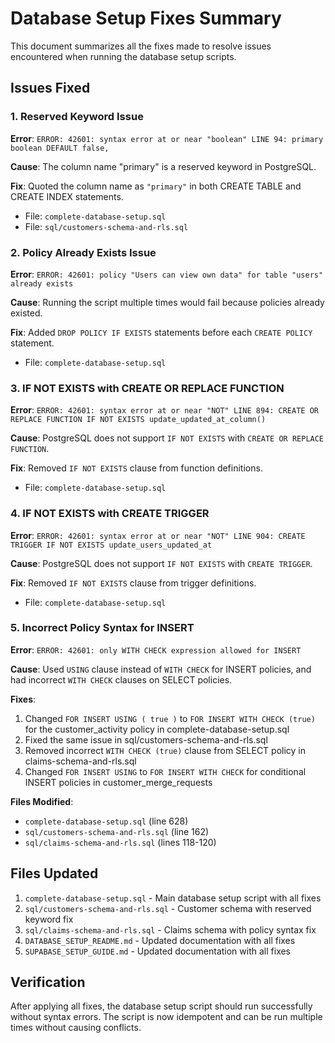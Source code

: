 # Database Setup Fixes Summary

This document summarizes all the fixes made to resolve issues encountered when running the database setup scripts.

## Issues Fixed

### 1. Reserved Keyword Issue
**Error**: `ERROR: 42601: syntax error at or near "boolean" LINE 94: primary boolean DEFAULT false,`

**Cause**: The column name "primary" is a reserved keyword in PostgreSQL.

**Fix**: Quoted the column name as `"primary"` in both CREATE TABLE and CREATE INDEX statements.
- File: `complete-database-setup.sql`
- File: `sql/customers-schema-and-rls.sql`

### 2. Policy Already Exists Issue
**Error**: `ERROR: 42601: policy "Users can view own data" for table "users" already exists`

**Cause**: Running the script multiple times would fail because policies already existed.

**Fix**: Added `DROP POLICY IF EXISTS` statements before each `CREATE POLICY` statement.
- File: `complete-database-setup.sql`

### 3. IF NOT EXISTS with CREATE OR REPLACE FUNCTION
**Error**: `ERROR: 42601: syntax error at or near "NOT" LINE 894: CREATE OR REPLACE FUNCTION IF NOT EXISTS update_updated_at_column()`

**Cause**: PostgreSQL does not support `IF NOT EXISTS` with `CREATE OR REPLACE FUNCTION`.

**Fix**: Removed `IF NOT EXISTS` clause from function definitions.
- File: `complete-database-setup.sql`

### 4. IF NOT EXISTS with CREATE TRIGGER
**Error**: `ERROR: 42601: syntax error at or near "NOT" LINE 904: CREATE TRIGGER IF NOT EXISTS update_users_updated_at`

**Cause**: PostgreSQL does not support `IF NOT EXISTS` with `CREATE TRIGGER`.

**Fix**: Removed `IF NOT EXISTS` clause from trigger definitions.
- File: `complete-database-setup.sql`

### 5. Incorrect Policy Syntax for INSERT
**Error**: `ERROR: 42601: only WITH CHECK expression allowed for INSERT`

**Cause**: Used `USING` clause instead of `WITH CHECK` for INSERT policies, and had incorrect `WITH CHECK` clauses on SELECT policies.

**Fixes**:
1. Changed `FOR INSERT USING ( true )` to `FOR INSERT WITH CHECK (true)` for the customer_activity policy in complete-database-setup.sql
2. Fixed the same issue in sql/customers-schema-and-rls.sql
3. Removed incorrect `WITH CHECK (true)` clause from SELECT policy in claims-schema-and-rls.sql
4. Changed `FOR INSERT USING` to `FOR INSERT WITH CHECK` for conditional INSERT policies in customer_merge_requests

**Files Modified**:
- `complete-database-setup.sql` (line 628)
- `sql/customers-schema-and-rls.sql` (line 162)
- `sql/claims-schema-and-rls.sql` (lines 118-120)

## Files Updated

1. `complete-database-setup.sql` - Main database setup script with all fixes
2. `sql/customers-schema-and-rls.sql` - Customer schema with reserved keyword fix
3. `sql/claims-schema-and-rls.sql` - Claims schema with policy syntax fix
4. `DATABASE_SETUP_README.md` - Updated documentation with all fixes
5. `SUPABASE_SETUP_GUIDE.md` - Updated documentation with all fixes

## Verification

After applying all fixes, the database setup script should run successfully without syntax errors. The script is now idempotent and can be run multiple times without causing conflicts.